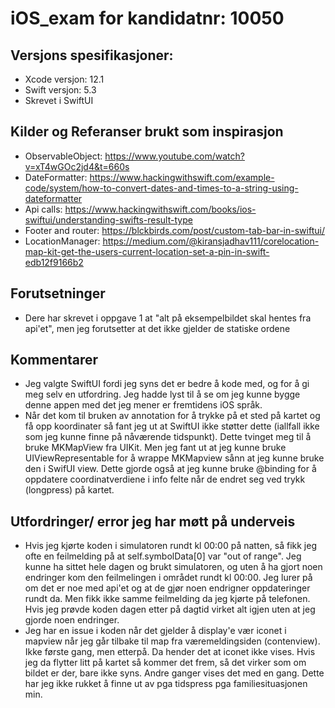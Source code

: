# iOS_exam for kandidatnr:     10050

## Versjons spesifikasjoner:
* Xcode versjon: 12.1
* Swift versjon: 5.3
* Skrevet i SwiftUI

## Kilder og Referanser brukt som inspirasjon
*  ObservableObject:  https://www.youtube.com/watch?v=xT4wGOc2jd4&t=660s   
* DateFormatter: https://www.hackingwithswift.com/example-code/system/how-to-convert-dates-and-times-to-a-string-using-dateformatter
* Api calls: https://www.hackingwithswift.com/books/ios-swiftui/understanding-swifts-result-type
* Footer and router: https://blckbirds.com/post/custom-tab-bar-in-swiftui/
* LocationManager: https://medium.com/@kiransjadhav111/corelocation-map-kit-get-the-users-current-location-set-a-pin-in-swift-edb12f9166b2

## Forutsetninger
* Dere har skrevet i oppgave 1 at "alt på eksempelbildet skal hentes fra api'et", men jeg forutsetter at det ikke gjelder de statiske ordene

## Kommentarer
* Jeg valgte SwiftUI fordi jeg syns det er bedre å kode med, og for å gi meg selv en utfordring. Jeg hadde lyst til å se om jeg kunne bygge denne appen med det jeg mener er fremtidens iOS språk.
* Når det kom til bruken av annotation for å trykke på et sted på kartet og få opp koordinater så fant jeg ut at SwiftUI ikke støtter dette (iallfall ikke som jeg kunne finne på nåværende tidspunkt). Dette tvinget meg til å bruke MKMapView fra UIKit. Men jeg fant ut at jeg kunne bruke UIViewRepresentable for å wrappe MKMapview sånn at jeg kunne bruke den i SwifUI view. Dette gjorde også at jeg kunne bruke @binding for å oppdatere coordinatverdiene i info felte når de endret seg ved trykk (longpress) på kartet.

## Utfordringer/ error jeg har møtt på underveis
* Hvis jeg kjørte koden i simulatoren rundt kl 00:00 på natten, så fikk jeg ofte en feilmelding på at self.symbolData[0] var "out of range". Jeg kunne ha sittet hele dagen og brukt simulatoren, og uten å ha gjort noen endringer kom den feilmelingen i området rundt kl 00:00. Jeg lurer på om det er noe med api'et og at de gjør noen endrigner oppdateringer rundt da. Men fikk ikke samme feilmelding da jeg kjørte på telefonen. Hvis jeg prøvde koden dagen etter på dagtid virket alt igjen uten at jeg gjorde noen endringer.
* Jeg har en issue i koden når det gjelder å display'e vær iconet i mapview når jeg går tilbake til map fra væremeldingsiden (contenview). Ikke første gang, men etterpå. Da hender det at iconet ikke vises. Hvis jeg da flytter litt på kartet så kommer det frem, så det virker som om bildet er der, bare ikke syns. Andre ganger vises det med en gang. Dette har jeg ikke rukket å finne ut av pga tidspress pga familiesituasjonen min.

